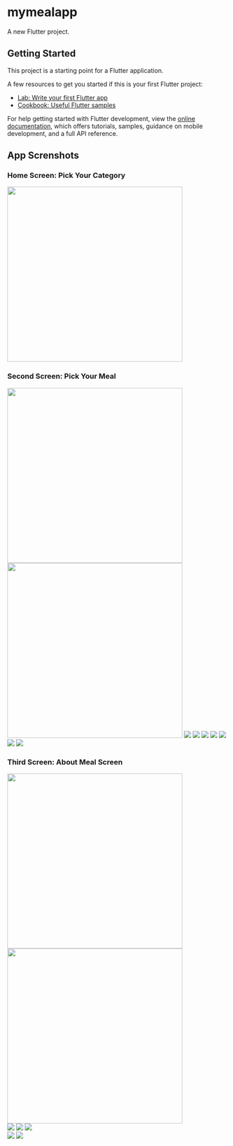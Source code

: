 # mymealapp

A new Flutter project.

## Getting Started

This project is a starting point for a Flutter application.

A few resources to get you started if this is your first Flutter project:

- [Lab: Write your first Flutter app](https://docs.flutter.dev/get-started/codelab)
- [Cookbook: Useful Flutter samples](https://docs.flutter.dev/cookbook)

For help getting started with Flutter development, view the
[online documentation](https://docs.flutter.dev/), which offers tutorials,
samples, guidance on mobile development, and a full API reference.

## App Screnshots

### Home Screen: Pick Your Category

<img src="./assets/screenshots/ss01.png" height=400>

### Second Screen: Pick Your Meal

<img src="./assets/screenshots/ss02.png" height=400> <img src="./assets/screenshots/ss05.png" height=400> <img src="./assets/screenshots/ss06.png"> <img src="./assets/screenshots/ss07.png"> <img src="./assets/screenshots/ss08.png"> <img src="./assets/screenshots/ss12.png"> <img src="./assets/screenshots/ss13.png"> <img src="./assets/screenshots/ss14.png"> <img src="./assets/screenshots/ss15.png">

### Third Screen: About Meal Screen

<img src="./assets/screenshots/ss03.png" height=400> <img src="./assets/screenshots/ss04.png" height=400>  
<img src="./assets/screenshots/ss09.png"> <img src="./assets/screenshots/ss10.png"> <img src="./assets/screenshots/ss11.png">  
<img src="./assets/screenshots/ss16.png"> <img src="./assets/screenshots/ss17.png">
